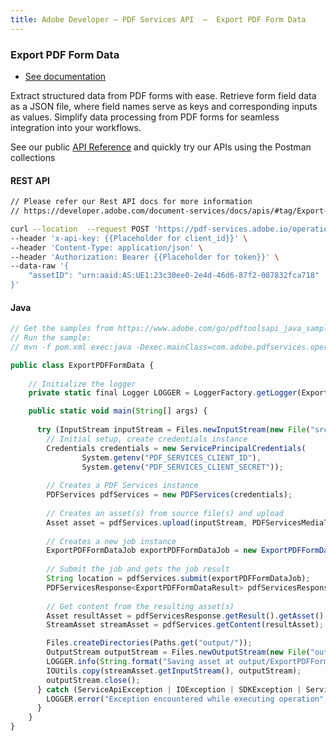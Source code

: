```yaml
---
title: Adobe Developer — PDF Services API  —  Export PDF Form Data
---
```


<TextBlock slots="heading, buttons, text, text1" theme="dark" hasCodeBlock className="bgBlue link linking export-pdf-form-data"/>

### Export PDF Form Data

- [See documentation](/document-services/docs/overview/pdf-services-api/howtos/export-pdf-form-data/)

Extract structured data from PDF forms with ease. Retrieve form field data as a JSON file, where field names serve as keys and corresponding inputs as values. Simplify data processing from PDF forms for seamless integration into your workflows.

See our public [API Reference](https://developer.adobe.com/document-services/docs/apis/#tag/Export-PDF-Form-Data) and quickly try our APIs using the Postman collections

<CodeBlock slots="heading, code" repeat="2" languages="curl,java" />

#### REST API

```bash
// Please refer our Rest API docs for more information
// https://developer.adobe.com/document-services/docs/apis/#tag/Export-PDF-Form-Data

curl --location  --request POST 'https://pdf-services.adobe.io/operation/getformdata' \
--header 'x-api-key: {{Placeholder for client_id}}' \
--header 'Content-Type: application/json' \
--header 'Authorization: Bearer {{Placeholder for token}}' \
--data-raw '{
    "assetID": "urn:aaid:AS:UE1:23c30ee0-2e4d-46d6-87f2-087832fca718"
}'
```

#### Java

```javascript
// Get the samples from https://www.adobe.com/go/pdftoolsapi_java_samples
// Run the sample:
// mvn -f pom.xml exec:java -Dexec.mainClass=com.adobe.pdfservices.operation.samples.exportpdfformdata.ExportPDFFormData

public class ExportPDFFormData {
    
    // Initialize the logger
    private static final Logger LOGGER = LoggerFactory.getLogger(ExportPDFFormData.class);

    public static void main(String[] args) {
        
      try (InputStream inputStream = Files.newInputStream(new File("src/main/resources/exportPdfFormDataInput.pdf").toPath())) {
        // Initial setup, create credentials instance
        Credentials credentials = new ServicePrincipalCredentials(
                System.getenv("PDF_SERVICES_CLIENT_ID"), 
                System.getenv("PDF_SERVICES_CLIENT_SECRET"));
        
        // Creates a PDF Services instance
        PDFServices pdfServices = new PDFServices(credentials);
        
        // Creates an asset(s) from source file(s) and upload
        Asset asset = pdfServices.upload(inputStream, PDFServicesMediaType.PDF.getMediaType());
        
        // Creates a new job instance
        ExportPDFFormDataJob exportPDFFormDataJob = new ExportPDFFormDataJob(asset);
        
        // Submit the job and gets the job result
        String location = pdfServices.submit(exportPDFFormDataJob);
        PDFServicesResponse<ExportPDFFormDataResult> pdfServicesResponse = pdfServices.getJobResult(location, ExportPDFFormDataResult.class);
        
        // Get content from the resulting asset(s)
        Asset resultAsset = pdfServicesResponse.getResult().getAsset();
        StreamAsset streamAsset = pdfServices.getContent(resultAsset);

        Files.createDirectories(Paths.get("output/"));
        OutputStream outputStream = Files.newOutputStream(new File("output/ExportPDFFormData.pdf").toPath());
        LOGGER.info(String.format("Saving asset at output/ExportPDFFormData.pdf", outputFilePath));
        IOUtils.copy(streamAsset.getInputStream(), outputStream);
        outputStream.close();
      } catch (ServiceApiException | IOException | SDKException | ServiceUsageException ex) {
        LOGGER.error("Exception encountered while executing operation", ex);
      }
    }
}
```
